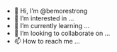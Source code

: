 - 👋 Hi, I’m @bemorestrong
- 👀 I’m interested in ...
- 🌱 I’m currently learning ...
- 💞️ I’m looking to collaborate on ...
- 📫 How to reach me ...

<!---
bemorestrong/bemorestrong is a ✨ special ✨ repository because its `README.md` (this file) appears on your GitHub profile.
You can click the Preview link to take a look at your changes.
--->
